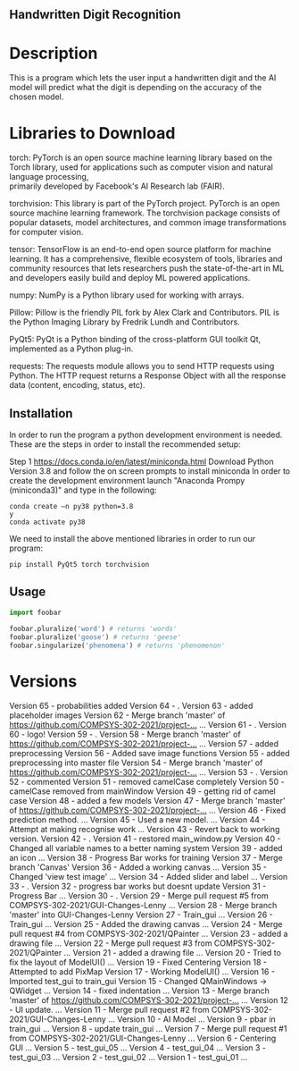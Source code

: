 ## Handwritten Digit Recognition

# Description
This is a program which lets the user input a handwritten digit and the AI model will predict what the digit is depending on the accuracy of the chosen model.

# Libraries to Download

torch:          PyTorch is an open source machine learning library based on the Torch library, 
                used for applications such as computer vision and natural language processing,       
                primarily developed by Facebook's AI Research lab (FAIR).

torchvision:    This library is part of the PyTorch project. PyTorch is an open source machine learning framework.
                The torchvision package consists of popular datasets, model architectures, and common image transformations for computer vision.
                
tensor:         TensorFlow is an end-to-end open source platform for machine learning. 
                It has a comprehensive, flexible ecosystem of tools, libraries and community resources
                that lets researchers push the state-of-the-art in ML and developers easily build and deploy ML powered applications.

numpy:          NumPy is a Python library used for working with arrays.

Pillow:         Pillow is the friendly PIL fork by Alex Clark and Contributors. PIL is the Python Imaging Library by Fredrik Lundh and Contributors.

PyQt5:          PyQt is a Python binding of the cross-platform GUI toolkit Qt, implemented as a Python plug-in.

requests:       The requests module allows you to send HTTP requests using Python. 
                The HTTP request returns a Response Object with all the response data (content, encoding, status, etc).

## Installation

In order to run the program a python development environment is needed. These are the steps in order to install the recommended setup:

Step 1
https://docs.conda.io/en/latest/miniconda.html
Download Python Version 3.8 and follow the on screen prompts to install miniconda
In order to create the development environment launch "Anaconda Prompy (miniconda3)" and type in the following:

    conda create –n py38 python=3.8
    y
    conda activate py38

We need to install the above mentioned libraries in order to run our program:

    pip install PyQt5 torch torchvision

## Usage

```python
import foobar

foobar.pluralize('word') # returns 'words'
foobar.pluralize('goose') # returns 'geese'
foobar.singularize('phenomena') # returns 'phenomenon'
```

# Versions
Version 65 - probabilities added
Version 64 - .
Version 63 - added placeholder images
Version 62 - Merge branch 'master' of https://github.com/COMPSYS-302-2021/project-… …
Version 61 - .
Version 60 - logo!
Version 59 - .
Version 58 - Merge branch 'master' of https://github.com/COMPSYS-302-2021/project-… …
Version 57 - added preprocessing
Version 56 - Added save image functions
Version 55 - added preprocessing into master file
Version 54 - Merge branch 'master' of https://github.com/COMPSYS-302-2021/project-… …
Version 53 - .
Version 52 - commented
Version 51 - removed camelCase completely
Version 50 - camelCase removed from mainWindow
Version 49 - getting rid of camel case
Version 48 - added a few models
Version 47 - Merge branch 'master' of https://github.com/COMPSYS-302-2021/project-… …
Version 46 - Fixed prediction method. …
Version 45 - Used a new model. …
Version 44 - Attempt at making recognise work …
Version 43 - Revert back to working version.
Version 42 - .
Version 41 - restored main_window.py
Version 40 - Changed all variable names to a better naming system
Version 39 - added an icon …
Version 38 - Progress Bar works for training
Version 37 - Merge branch 'Canvas'
Version 36 - Added a working canvas …
Version 35 - Changed 'view test image' …
Version 34 - Added slider and label …
Version 33 - .
Version 32 - progress bar works but doesnt update
Version 31 - Progress Bar …
Version 30 - .
Version 29 - Merge pull request #5 from COMPSYS-302-2021/GUI-Changes-Lenny …
Version 28 - Merge branch 'master' into GUI-Changes-Lenny
Version 27 - Train_gui …
Version 26 - Train_gui …
Version 25 - Added the drawing canvas …
Version 24 - Merge pull request #4 from COMPSYS-302-2021/QPainter …
Version 23 - added a drawing file …
Version 22 - Merge pull request #3 from COMPSYS-302-2021/QPainter …
Version 21 - added a drawing file …
Version 20 - Tried to fix the layout of ModelUI() …
Version 19 - Fixed Centering
Version 18 - Attempted to add PixMap
Version 17 - Working ModelUI() …
Version 16 - Imported test_gui to train_gui
Version 15 - Changed QMainWindows -> QWidget …
Version 14 - fixed indentation …
Version 13 - Merge branch 'master' of https://github.com/COMPSYS-302-2021/project-… …
Version 12 - UI update. …
Version 11 - Merge pull request #2 from COMPSYS-302-2021/GUI-Changes-Lenny …
Version 10 - AI Model …
Version 9 - pbar in train_gui …
Version 8 - update train_gui …
Version 7 - Merge pull request #1 from COMPSYS-302-2021/GUI-Changes-Lenny …
Version 6 - Centering GUI …
Version 5 - test_gui_05 …
Version 4 - test_gui_04 …
Version 3 - test_gui_03 …
Version 2 - test_gui_02 …
Version 1 - test_gui_01 …

